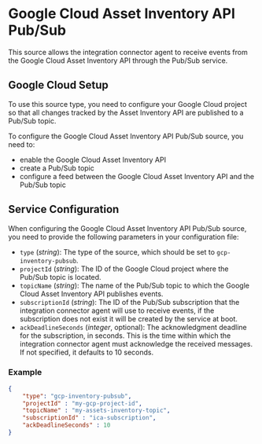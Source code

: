 # Google Cloud Asset Inventory API Pub/Sub

This source allows the integration connector agent to receive events from the Google Cloud Asset Inventory API through
the Pub/Sub service.

## Google Cloud Setup

To use this source type, you need to configure your Google Cloud project so that all changes tracked by the Asset
Inventory API are published to a Pub/Sub topic.

To configure the Google Cloud Asset Inventory API Pub/Sub source, you need to:

- enable the Google Cloud Asset Inventory API
- create a Pub/Sub topic
- configure a feed between the Google Cloud Asset Inventory API and the Pub/Sub topic

## Service Configuration

When configuring the Google Cloud Asset Inventory API Pub/Sub source,
you need to provide the following parameters in your configuration file:

- `type` (*string*): The type of the source, which should be set to `gcp-inventory-pubsub`.
- `projectId` (*string*): The ID of the Google Cloud project where the Pub/Sub topic is located.
- `topicName` (*string*): The name of the Pub/Sub topic to which the Google Cloud Asset Inventory API publishes events.
- `subscriptionId` (*string*): The ID of the Pub/Sub subscription that the integration connector agent
will use to receive events, if the subscription does not exist it will be created by the service at boot.
- `ackDeadlineSeconds` (*integer*, optional): The acknowledgment deadline for the subscription, in seconds.
This is the time within which the integration connector agent must acknowledge the received messages.
If not specified, it defaults to 10 seconds.

### Example

```json
{
	"type": "gcp-inventory-pubsub",
	"projectId" : "my-gcp-project-id",
	"topicName" : "my-assets-inventory-topic",
	"subscriptionId" : "ica-subscription",
	"ackDeadlineSeconds" : 10
}
```
